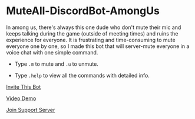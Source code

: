 # MuteAll-DiscordBot-AmongUs

In among us, there's always this one dude who don't mute their mic and keeps talking during the game (outside of meeting times) and ruins the experience for everyone. It is frustrating and time-consuming to mute everyone one by one, so I made this bot that will server-mute everyone in a voice chat with one simple command.
  
  - Type ```.m``` to mute and ```.u``` to unmute.
  
  - Type ```.help``` to view all the commands with detailed info.

[Invite This Bot](https://discord.com/oauth2/authorize?client_id=757369495953342593&scope=bot&permissions=4201472)

[Video Demo](https://www.youtube.com/watch?v=3R8nwc0-M-8)

[Join Support Server](https://discord.com/invite/Jxv66vm)
